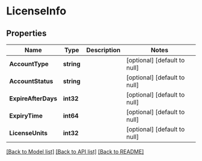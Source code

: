 # LicenseInfo

## Properties
Name | Type | Description | Notes
------------ | ------------- | ------------- | -------------
**AccountType** | **string** |  | [optional] [default to null]
**AccountStatus** | **string** |  | [optional] [default to null]
**ExpireAfterDays** | **int32** |  | [optional] [default to null]
**ExpiryTime** | **int64** |  | [optional] [default to null]
**LicenseUnits** | **int32** |  | [optional] [default to null]

[[Back to Model list]](../README.md#documentation-for-models) [[Back to API list]](../README.md#documentation-for-api-endpoints) [[Back to README]](../README.md)

